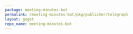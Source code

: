 ```yaml
---
package: meeting-minutes-bot
permalink: /meeting-minutes-bot/pkg/publisher/telegraph
layout: goget
repo_name: meeting-minutes-bot
---
```

